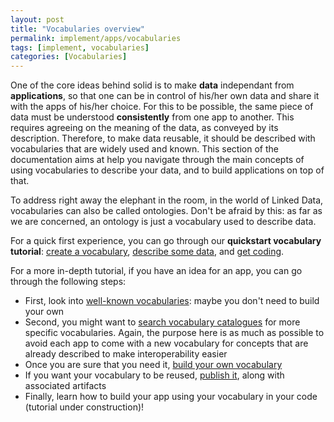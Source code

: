 ```yaml
---
layout: post
title: "Vocabularies overview"
permalink: implement/apps/vocabularies
tags: [implement, vocabularies]
categories: [Vocabularies]
---
```


One of the core ideas behind solid is to make __data__ independant from __applications__, so that one can be in control of his/her own data and share it with the apps of his/her choice. For this to be possible, the same piece of data must be understood __consistently__ from one app to another. This requires agreeing on the meaning of the data, as conveyed by its description. Therefore, to make data reusable, it should be described with vocabularies that are widely used and known. This section of the documentation aims at help you navigate through the main concepts of using vocabularies to describe your data, and to build applications on top of that.

To address right away the elephant in the room, in the world of Linked Data, vocabularies can also be called ontologies. Don't be afraid by this: as far as we are concerned, an ontology is just a vocabulary used to describe data.

For a quick first experience, you can go through our __quickstart vocabulary tutorial__: [create a vocabulary](/implement/apps/vocabularies/create/quickstart), [describe some data](/implement/apps/vocabularies//use/quickstart), and [get coding](/implement/apps/vocabularies/code/quickstart).

For a more in-depth tutorial, if you have an idea for an app, you can go through the following steps:
- First, look into [well-known vocabularies](/implement/apps/vocabularies/well-known): maybe you don't need to build your own
- Second, you might want to [search vocabulary catalogues](/implement/apps/vocabularies/discover) for more specific vocabularies. Again, the purpose here is as much as possible to avoid each app to come with a new vocabulary for concepts that are already described to make interoperability easier
- Once you are sure that you need it, [build your own vocabulary](/implement/apps/vocabularies/create)
- If you want your vocabulary to be reused, [publish it](/implement/apps/vocabularies/publish), along with associated artifacts
- Finally, learn how to build your app using your vocabulary in your code (tutorial under construction)!
